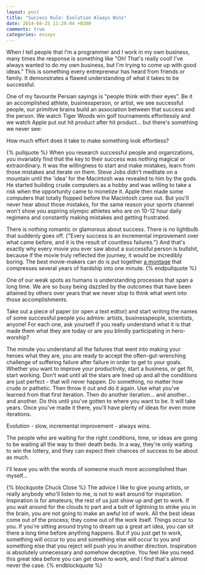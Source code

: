 ```yaml
---
layout: post
title: "Success Rule: Evolution Always Wins"
date: 2014-04-25 11:29:04 +0200
comments: true
categories: essays
---
```


When I tell people that I'm a programmer and I work in my own business, many times the response is something like "Oh! That's really cool! I've always wanted to do my own business, but I'm trying to come up with good ideas." This is something every entrepreneur has heard from friends or family. It demonstrates a flawed understanding of what it takes to be successful. 

One of my favourite Persian sayings is "people think with their eyes". Be it an accomplished athlete, businessperson, or artist, we see successful people, our primitive brains build an association between that success and the person. We watch Tiger Woods win golf tournaments effortlessly and we watch Apple put out hit product after hit product... but there's something we never see:
<!--more-->
How much effort does it take to make something look effortless?

{% pullquote %}
When you research successful people and organizations, you invariably find that the key to their success was nothing magical or extraordinary. It was the willingness to start and make mistakes, learn from those mistakes and iterate on them. Steve Jobs didn't meditate on a mountain until the 'idea' for the Macintosh was revealed to him by the gods. He started building crude computers as a hobby and was willing to take a risk when the opportunity came to monetize it. Apple then made some computers that totally flopped before the Macintosh came out. But you'll never hear about those mistakes, for the same reason your sports channel won't show you aspiring olympic athletes who are on 10-12 hour daily regimens and constantly making mistakes and getting frustrated.

There is nothing romantic or glamorous about success. There is no lightbulb that suddenly goes off. {"Every success is an incremental improvement over what came before, and it is the result of countless failures."} And that's exactly why every movie you ever saw about a successful person is bullshit, because if the movie truly reflected the journey, it would be incredibly boring. The best movie-makers can do is put together [a montage](https://www.youtube.com/watch?v=JU9Uwhjlog8) that compresses several years of hardship into one minute.
{% endpullquote %}

One of our weak spots as humans is understanding processes that span a long time. We are so busy being dazzled by the outcomes that have been attained by others over years that we never stop to think what went into those accomplishments. 

Take out a piece of paper (or open a text editor) and start writing the names of some successful people you admire: artists, businesspeople, scientists, anyone! For each one, ask yourself if you really understand what it is that made them what they are today or are you blindly participating in hero-worship? 

The minute you understand all the failures that went into making your heroes what they are, you are ready to accept the often-gut-wrenching challenge of suffering failure after failure in order to get to your goals. Whether you want to improve your productivity, start a business, or get fit, start working. Don't wait until all the stars are lined up and all the conditions are just perfect - that will never happen. Do something, no matter how crude or pathetic. Then throw it out and do it again. Use what you've learned from that first iteration. Then do another iteration... and another... and another. Do this until you've gotten to where you want to be. It will take years. Once you've made it there, you'll have plenty of ideas for even more iterations. 

Evolution - slow, incremental improvement - always wins. 

The people who are waiting for the right conditions, time, or ideas are going to be waiting all the way to their death beds. In a way, they're only waiting to win the lottery, and they can expect their chances of success to be about as much. 

I'll leave you with the words of someone much more accomplished than myself...

{% blockquote Chuck Close %}
The advice I like to give young artists, or really anybody who'll listen to me, is not to wait around for inspiration. Inspiration is for amateurs; the rest of us just show up and get to work. If you wait around for the clouds to part and a bolt of lightning to strike you in the brain, you are not going to make an awful lot of work. All the best ideas come out of the process; they come out of the work itself. Things occur to you. If you're sitting around trying to dream up a great art idea, you can sit there a long time before anything happens. But if you just get to work, something will occur to you and something else will occur to you and something else that you reject will push you in another direction. Inspiration is absolutely unnecessary and somehow deceptive. You feel like you need this great idea before you can get down to work, and I find that's almost never the case.
{% endblockquote %}